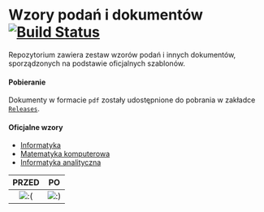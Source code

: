 # Wzory podań i dokumentów [![Build Status](https://travis-ci.com/hjaremko/wmii-wzory-dokumentow.svg?branch=master)](https://travis-ci.com/hjaremko/wmii-wzory-dokumentow)

Repozytorium zawiera zestaw wzorów podań i innych dokumentów, sporządzonych
na podstawie oficjalnych szablonów.

#### Pobieranie

Dokumenty w formacie `pdf` zostały udostępnione do pobrania w zakładce
[`Releases`](https://github.com/hjaremko/wmii-wzory-dokumentow/releases).

#### Oficjalne wzory

- [Informatyka](http://www.ii.uj.edu.pl/wzory-dokumentow-inf-1-st)
- [Matematyka komputerowa](http://www.ii.uj.edu.pl/mk/wzory_dokumentow)
- [Informatyka analityczna](http://www.tcs.uj.edu.pl/wzory-dokumentow)

PRZED                                  |  PO
:-------------------------------------:|:-------------------------------------:
![:(](https://i.imgur.com/5vXuMPN.png) | ![:)](https://i.imgur.com/Ki8NTI2.png)

